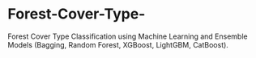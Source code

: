 # Forest-Cover-Type-
Forest Cover Type Classification using Machine Learning and Ensemble Models (Bagging, Random Forest, XGBoost, LightGBM, CatBoost).
